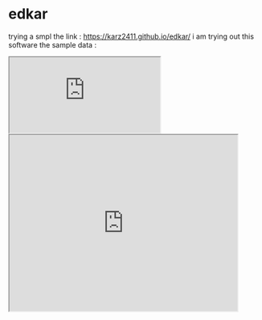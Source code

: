 # edkar
trying a smpl
the link : https://karz2411.github.io/edkar/
i am trying out this software
the sample data : 
<iframe src="https://karz2411.github.io/karzleafmap/"></iframe><iframe src="https://docs.google.com/spreadsheets/d/1enYc10ygbOka5nVNNseX4YDInbS07qVhy0uLose6JGw/pubhtml?widget=true&amp;headers=false" width="90%" height="350"></iframe>

